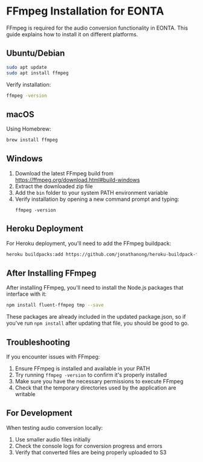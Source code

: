 # FFmpeg Installation for EONTA

FFmpeg is required for the audio conversion functionality in EONTA. This guide explains how to install it on different platforms.

## Ubuntu/Debian

```bash
sudo apt update
sudo apt install ffmpeg
```

Verify installation:
```bash
ffmpeg -version
```

## macOS

Using Homebrew:
```bash
brew install ffmpeg
```

## Windows

1. Download the latest FFmpeg build from https://ffmpeg.org/download.html#build-windows
2. Extract the downloaded zip file
3. Add the `bin` folder to your system PATH environment variable
4. Verify installation by opening a new command prompt and typing:
   ```
   ffmpeg -version
   ```

## Heroku Deployment

For Heroku deployment, you'll need to add the FFmpeg buildpack:

```bash
heroku buildpacks:add https://github.com/jonathanong/heroku-buildpack-ffmpeg-latest.git
```

## After Installing FFmpeg

After installing FFmpeg, you'll need to install the Node.js packages that interface with it:

```bash
npm install fluent-ffmpeg tmp --save
```

These packages are already included in the updated package.json, so if you've run `npm install` after updating that file, you should be good to go.

## Troubleshooting

If you encounter issues with FFmpeg:

1. Ensure FFmpeg is installed and available in your PATH
2. Try running `ffmpeg -version` to confirm it's properly installed
3. Make sure you have the necessary permissions to execute FFmpeg
4. Check that the temporary directories used by the application are writable

## For Development

When testing audio conversion locally:
1. Use smaller audio files initially
2. Check the console logs for conversion progress and errors
3. Verify that converted files are being properly uploaded to S3
